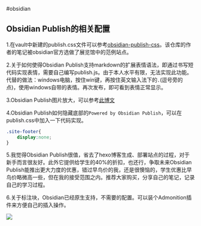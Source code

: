 #obsidian

## Obsidian Publish的相关配置

1.在vault中新建的publish.css文件可以参考[obsidian-publish-css](https://github.com/selfire1/obsidian-publish-css)。该仓库的作者的笔记被obsidian官方选做了展览馆中的范例站点。

2.关于如何使得Obsidian Publish支持markdown的扩展表情语法，即通过书写短代码实现表情，需要自己编写publish.js。由于本人水平有限，无法实现此功能。
代替的做法：windows电脑，按住win键，再按住英文输入法下的`.`(逗号旁的点)，使用windows自带的表情。再次发布，即可看到表情正常显示。

3.Obsidian Publish图片放大，可以参考[此博文](https://publish.obsidian.md/maolaoda/%E5%AD%A6%E4%B9%A0/%E7%AC%94%E8%AE%B0%E8%BD%AF%E4%BB%B6/Obsidian%E9%85%8D%E7%BD%AE#11+%E7%85%A7%E7%89%87%E7%82%B9%E5%87%BB%E6%94%BE%E5%A4%A7)

4.Obsidian Publish如何隐藏底部的`Powered by Obsidian Publish`，可以在publish.css中加入一下代码实现。

```css
.site-footer{
	display:none;
}
```

5.我觉得Obsidian Publish很值，省去了hexo博客生成、部署站点的过程，对于新手而言很友好。此外它提供给学生的40%的折扣，也还行，争取未来Obsidian Publish能推出更大力度的优惠，错过早鸟价的我，还是很懊恼的，学生优惠比早鸟价略微高一些，但在我的接受范围之内。推荐大家购买，分享自己的笔记，记录自己的学习过程。

6.关于标注块，Obsidian已经原生支持，不需要的配置。可以装个Admonition插件来方便自己的插入操作。

![](https://vip1.loli.io/2022/03/29/Ki1N5Ec7XrkLeJa.png)

